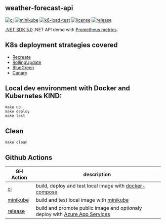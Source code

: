 ## weather-forecast-api

[![ci](https://github.com/atrakic/weather-forecast-api/actions/workflows/ci.yaml/badge.svg)](https://github.com/atrakic/weather-forecast-api/actions/workflows/ci.yaml)
[![minikube](https://github.com/atrakic/weather-forecast-api/actions/workflows/minikube.yaml/badge.svg)](https://github.com/atrakic/weather-forecast-api/actions/workflows/minikube.yaml)
[![k6-load-test](https://github.com/atrakic/weather-forecast-api/actions/workflows/k6-load-test.yml/badge.svg)](https://github.com/atrakic/weather-forecast-api/actions/workflows/k6-load-test.yml)
[![license](https://img.shields.io/github/license/atrakic/weather-forecast-api.svg)](https://github.com/atrakic/weather-forecast-api/blob/main/LICENSE)
[![release](https://img.shields.io/github/release/atrakic/weather-forecast-api/all.svg)](https://github.com/atrakic/weather-forecast-api/releases)

[.NET SDK 5.0](https://dotnet.microsoft.com/download/dotnet/5..0) .NET API demo with [Prometheus metrics](https://github.com/prometheus-net/prometheus-net).

## K8s deployment strategies covered
- [Recreate](deploy/Recreate)
- [RollingUpdate](deploy/RollingUpdate)
- [BlueGreen](deploy/BlueGreen)
- [Canary](deploy/Canary)

## Local dev environment with Docker and Kubernetes KIND:

```
make up
make deploy
make test
```

## Clean

```
make clean
```

## Github Actions

| GH Action | description |
|-----------------------|---------------------------------------------|
| [ci](.github/workflows/ci.yaml) | build, deploy and test local image with [docker-compose](https://docs.docker.com/compose/)|
| [minikube](.github/workflows/minikube.yaml) | build and test local image with [minikube](https://minikube.sigs.k8s.io/docs/)|
| [release](.github/workflows/release.yaml) | build and promote public image and optionaly deploy with [Azure App Services](https://learn.microsoft.com/en-us/azure/app-service/)|
